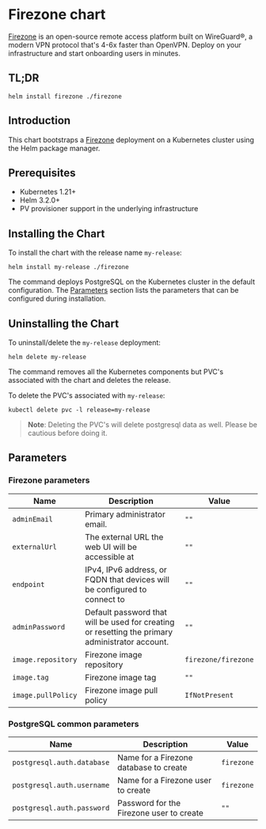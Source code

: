# Firezone chart
[Firezone](https://www.firezone.dev/) is an open-source remote access platform built on WireGuard®, a modern VPN protocol that's 4-6x faster than OpenVPN. Deploy on your infrastructure and start onboarding users in minutes.

## TL;DR

```console
helm install firezone ./firezone
```

## Introduction

This chart bootstraps a [Firezone](https://www.firezone.dev/) deployment on a Kubernetes cluster using the Helm package manager.

## Prerequisites

- Kubernetes 1.21+
- Helm 3.2.0+
- PV provisioner support in the underlying infrastructure

## Installing the Chart

To install the chart with the release name `my-release`:

```console
helm install my-release ./firezone
```

The command deploys PostgreSQL on the Kubernetes cluster in the default configuration. The [Parameters](#parameters) section lists the parameters that can be configured during installation.

## Uninstalling the Chart

To uninstall/delete the `my-release` deployment:

```console
helm delete my-release
```

The command removes all the Kubernetes components but PVC's associated with the chart and deletes the release.

To delete the PVC's associated with `my-release`:

```console
kubectl delete pvc -l release=my-release
```

> **Note**: Deleting the PVC's will delete postgresql data as well. Please be cautious before doing it.

## Parameters
### Firezone parameters

| Name                     | Description                                                                                      | Value              |
| ------------------------ | ------------------------------------------------------------------------------------------------ | ------------------ |
| `adminEmail `            | Primary administrator email.                                                                     | `""`               |
| `externalUrl`            | The external URL the web UI will be accessible at                                                | `""`               |
| `endpoint`               | IPv4, IPv6 address, or FQDN that devices will be configured to connect to                        | `""`               |
| `adminPassword`          | Default password that will be used for creating or resetting the primary administrator account.  | `""`               |
| `image.repository`       | Firezone image repository                                                                        | `firezone/firezone`|
| `image.tag`              | Firezone image tag                                                                               | `""`               |
| `image.pullPolicy`       | Firezone image pull policy                                                                       | `IfNotPresent`     |


### PostgreSQL common parameters

| Name                           | Description                                        | Value           |
| ------------------------------ | -------------------------------------------------- | --------------- |
| `postgresql.auth.database`     | Name for a Firezone database to create             | `firezone`    |
| `postgresql.auth.username`     | Name for a Firezone user to create                 | `firezone`    |
| `postgresql.auth.password`     | Password for the Firezone user to create           | `""`            |
